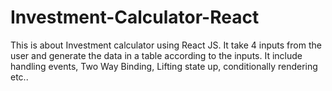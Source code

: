 # Investment-Calculator-React
This is about Investment calculator using React JS. It take 4 inputs from the user and generate the data in a table according to the inputs. It include handling events, Two Way Binding, Lifting state up, conditionally rendering etc..
